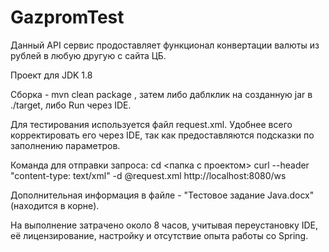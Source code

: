 # GazpromTest
Данный API сервис продоставляет функционал конвертации валюты из рублей в любую другую с сайта ЦБ.

Проект для JDK 1.8

Сборка - mvn clean package , затем либо даблклик на созданную jar в ./target, либо Run через IDE.

Для тестирования используется файл request.xml.
Удобнее всего корректировать его через IDE, так как предоставляются подсказки по заполнению параметров.

Команда для отправки запроса:
cd <папка с проектом>
curl --header "content-type: text/xml" -d @request.xml http://localhost:8080/ws

Дополнительная информация в файле - "Тестовое задание Java.docx" (находится в корне).

На выполнение затрачено около 8 часов, учитывая переустановку IDE, её лицензирование, настройку и отсутствие опыта работы со Spring.

